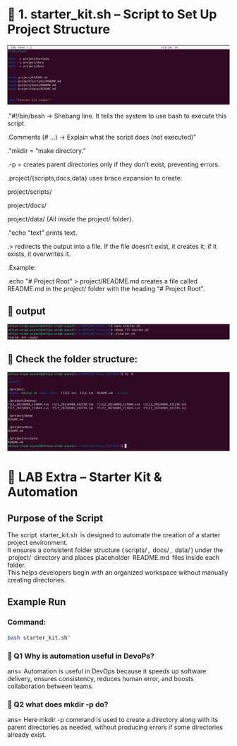 # 🔧 1. starter_kit.sh – Script to Set Up Project Structure
![alt text](<../images/Screenshot from 2025-09-10 12-29-17.png>)

."#!/bin/bash → Shebang line. It tells the system to use bash to execute this script.

.Comments (# ...) → Explain what the script does (not executed)"

."mkdir = “make directory.”

.-p = creates parent directories only if they don’t exist, preventing errors.

.project/{scripts,docs,data} uses brace expansion to create:

project/scripts/

project/docs/

project/data/
(All inside 
the project/ folder).

."echo "text" prints text.

.>	⁠redirects the output into a file. If the file doesn’t exist, it creates it; if it exists, it overwrites it.

.Example:

  .echo "# Project Root" > project/README.md creates a file called README.md in the project/ folder with the heading “# Project Root”.



## 🔧 output
![alt text](<../images/Screenshot from 2025-09-10 13-10-37.png>)


## 🔧 Check the folder structure:

![alt text](<../images/Screenshot from 2025-09-10 12-49-14.png>)

# 🔧 LAB Extra – Starter Kit & Automation

## Purpose of the Script
The script ⁠ starter_kit.sh ⁠ is designed to automate the creation of a starter project environment.  
It ensures a consistent folder structure (⁠ scripts/ ⁠, ⁠ docs/ ⁠, ⁠ data/ ⁠) under the ⁠ project/ ⁠ directory and places placeholder ⁠ README.md ⁠ files inside each folder.  
This helps developers begin with an organized workspace without manually creating directories.

## Example Run

### Command:
```bash
bash starter_kit.sh"
```



### 🔧 Q1 Why is automation useful in DevoPs?
ans=
Automation is useful in DevOps because it speeds up software delivery, ensures consistency, reduces human error, and boosts collaboration between teams.

### 🔧 Q2 what does mkdir -p do?
ans=
Here mkdir -p command is used to create a directory along with its parent directories as needed, without producing errors if some directories already exist. 
